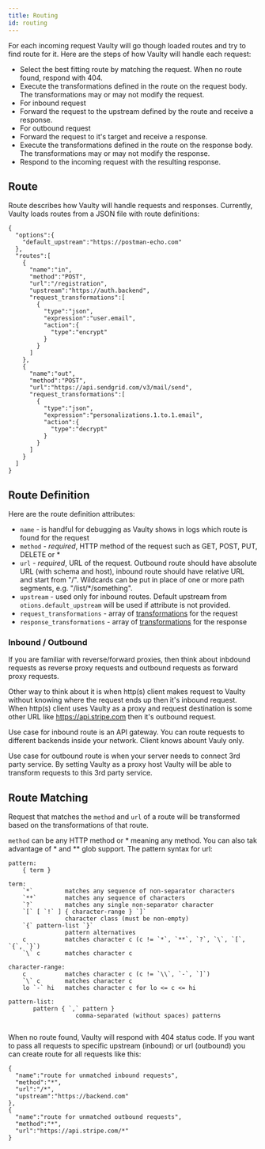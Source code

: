 ```yaml
---
title: Routing
id: routing
---
```


For each incoming request Vaulty will go though loaded routes and try to find route for it. Here are the steps of how Vaulty will handle each request:

- Select the best fitting route by matching the request. When no route found, respond with 404.
- Execute the transformations defined in the route on the request body. The transformations may or may not modify the request.
- For inbound request
- Forward the request to the upstream defined by the route and receive a response.
- For outbound request
- Forward the request to it's target and receive a response.
- Execute the transformations defined in the route on the response body. The transformations may or may not modify the response.
- Respond to the incoming request with the resulting response.

## Route

Route describes how Vaulty will handle requests and responses. Currently, Vaulty loads routes from a JSON file with route definitions:

```
{
  "options":{
    "default_upstream":"https://postman-echo.com"
  },
  "routes":[
    {
      "name":"in",
      "method":"POST",
      "url":"/registration",
      "upstream":"https://auth.backend",
      "request_transformations":[
        {
          "type":"json",
          "expression":"user.email",
          "action":{
            "type":"encrypt"
          }
        }
      ]
    },
    {
      "name":"out",
      "method":"POST",
      "url":"https://api.sendgrid.com/v3/mail/send",
      "request_transformations":[
        {
          "type":"json",
          "expression":"personalizations.1.to.1.email",
          "action":{
            "type":"decrypt"
          }
        }
      ]
    }
  ]
}

```

## Route Definition

Here are the route definition attributes:

* `name` - is handful for debugging as Vaulty shows in logs which route is found for the request
* `method` - *required*, HTTP method of the request such as GET, POST, PUT, DELETE or *
* `url` - *required*, URL of the request. Outbound route should have absolute URL (with schema and host), inbound route should have relative URL and start from "/". Wildcards can be put in place of one or more path segments, e.g. "/list/*/something".
* `upstream` - used only for inbound routes. Default upstream from `otions.default_upstream` will be used if attribute is not provided.
* `request_transformations` - array of [transformations](./transformations) for the request
* `response_transformations` - array of [transformations](./transformations) for the response

### Inbound / Outbound

If you are familiar with reverse/forward proxies, then think about inbdound requests as reverse proxy requests and outbound requests as forward proxy requests.

Other way to think about it is when http(s) client makes request to Vaulty without knowing where the request ends up then it's inbound request. When http(s) client uses Vaulty as a proxy and request destination is some other URL like https://api.stripe.com then it's outbound request.

Use case for inbound route is an API gateway. You can route requests to different backends inside your network. Client knows abount Vauly only.

Use case for outbound route is when your server needs to connect 3rd party service. By setting Vaulty as a proxy host Vaulty will be able to transform requests to this 3rd party service.

## Route Matching

Request that matches the `method` and `url` of a route will be transformed based on the transformations of that route.

`method` can be any HTTP method or * meaning any method. You can also tak advantage of * and ** glob support. The pattern syntax for url:

```
pattern:
    { term }

term:
    `*`         matches any sequence of non-separator characters
    `**`        matches any sequence of characters
    `?`         matches any single non-separator character
    `[` [ `!` ] { character-range } `]`
                character class (must be non-empty)
    `{` pattern-list `}`
                pattern alternatives
    c           matches character c (c != `*`, `**`, `?`, `\`, `[`, `{`, `}`)
    `\` c       matches character c

character-range:
    c           matches character c (c != `\\`, `-`, `]`)
    `\` c       matches character c
    lo `-` hi   matches character c for lo <= c <= hi

pattern-list:
       pattern { `,` pattern }
                   comma-separated (without spaces) patterns


```

When no route found, Vaulty will respond with 404 status code. If you want to pass all requests to specific upstream (inbound) or url (outbound) you can create route for all requests like this:

```
{
  "name":"route for unmatched inbound requests",
  "method":"*",
  "url":"/*",
  "upstream":"https://backend.com"
},
{
  "name":"route for unmatched outbound requests",
  "method":"*",
  "url":"https://api.stripe.com/*"
}
```

